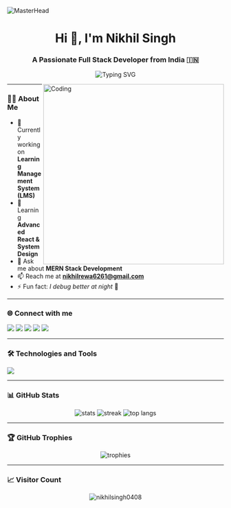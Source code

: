 <!-- Hero Section -->
![MasterHead](https://cdn.dribbble.com/users/1162077/screenshots/3848914/programmer.gif)

<h1 align="center">Hi 👋, I'm Nikhil Singh</h1>
<h3 align="center">A Passionate Full Stack Developer from India 🇮🇳</h3>

<p align="center">
  <img src="https://readme-typing-svg.demolab.com?font=Fira+Code&weight=500&size=24&duration=4000&pause=1000&color=36BCF7&center=true&vCenter=true&width=600&lines=MERN+Stack+Developer;Full+Stack+Web+Enthusiast;Competitive+Programmer;Always+Learning+New+Things" alt="Typing SVG" />
</p>

<img align="right" alt="Coding" width="420" src="https://media.tenor.com/NOYF3f82b_gAAAAC/programmer.gif"/>

---

### 🧑‍💻 About Me

- 🔭 Currently working on **Learning Management System (LMS)**
- 🌱 Learning **Advanced React & System Design**
- 💬 Ask me about **MERN Stack Development**
- 📫 Reach me at **nikhilrewa6261@gmail.com**
- ⚡ Fun fact: _I debug better at night_ 🌙

---

### 🌐 Connect with me

<p align="left">
  <a href="https://twitter.com/nikhilsing38684"><img src="https://img.shields.io/badge/Twitter-blue?style=for-the-badge&logo=twitter" /></a>
  <a href="https://linkedin.com/in/nikhil-singh4"><img src="https://img.shields.io/badge/LinkedIn-%230077B5?style=for-the-badge&logo=linkedin" /></a>
  <a href="https://www.leetcode.com/nikhil_singh04"><img src="https://img.shields.io/badge/LeetCode-%23FFA116?style=for-the-badge&logo=leetcode" /></a>
  <a href="https://codeforces.com/profile/nikhilsingh0408"><img src="https://img.shields.io/badge/Codeforces-1F8ACB?style=for-the-badge&logo=codeforces" /></a>
  <a href="https://auth.geeksforgeeks.org/user/nikhilreu6z6"><img src="https://img.shields.io/badge/GeeksforGeeks-%2300FF00?style=for-the-badge&logo=geeksforgeeks" /></a>
</p>

---

### 🛠️ Technologies and Tools

<p align="left">
  <img src="https://skillicons.dev/icons?i=react,nodejs,express,mongodb,js,html,css,tailwind,bootstrap,git,github,vscode,figma,mysql,postman,linux,c,cpp" />
</p>

---

### 📊 GitHub Stats

<p align="center">
  <img src="https://github-readme-stats.vercel.app/api?username=nikhilsingh0408&show_icons=true&theme=tokyonight" alt="stats"/>
  <img src="https://github-readme-streak-stats.herokuapp.com?user=nikhilsingh0408&theme=tokyonight&hide_border=true" alt="streak"/>
  <img src="https://github-readme-stats.vercel.app/api/top-langs/?username=nikhilsingh0408&layout=compact&theme=tokyonight" alt="top langs"/>
</p>

---

### 🏆 GitHub Trophies

<p align="center">
  <img src="https://github-profile-trophy.vercel.app/?username=nikhilsingh0408&theme=tokyonight&margin-w=15&margin-h=15&row=1&column=7" alt="trophies"/>
</p>

---

### 📈 Visitor Count

<p align="center">
  <img src="https://komarev.com/ghpvc/?username=nikhilsingh0408&label=Profile+Views&color=blue&style=flat" alt="nikhilsingh0408" />
</p>

